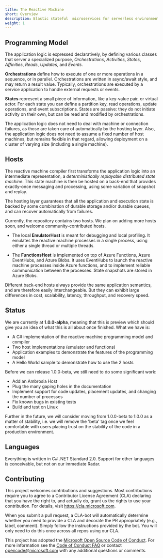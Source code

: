 ```yaml
---
title: The Reactive Machine
short: Overview
description: Elastic stateful  microservices for serverless environments
weight: 1
---
```


## Programming Model

The application logic is expressed declaratively, by defining various classes that server a specialized purpose, *Orchestrations*, *Activities*, *States*, *Affinities*, *Reads*, *Updates*, and *Events*.

**Orchestrations** define how to execute of one or more operations in a sequence, or in parallel. Orchestrations are written in async/await style, and may return a result value. Typically, orchestrations are executed by a service application to handle external requests or events.

**States** represent a small piece of information, like a key-value pair, or virtual actor. For each state you can define a partition key, read operations, update operations, and event subscriptions. States are passive: they do not initiate activity on their own, but can be read and modified by orchestrations.

The application logic does not need to deal with machine or connection failures, as those are taken care of automatically by the hosting layer. Also, the application logic does not need to assume a fixed number of host machines, but remains flexible in that regard, allowing deployment on a cluster of varying size (including a single machine).

## Hosts

The reactive machine compiler first transforms the application logic into an intermediate representation,  a *deterministically replayable distributed state machine*. This state machine is then be hosted on a back-end that provides exactly-once messaging and processing, using some variation of snapshot and replay. 

The hosting layer guarantees that all the application and execution state is backed by some combination of durable storage and/or durable queues, and can recover automatically from failures.

Currently, the repository contains two hosts. We plan on adding more hosts soon, and welcome community-contributed hosts. 

- The local **EmulatorHost** is meant for debugging and local profiling. It emulates the reactive machine processes in a single process, using either a single thread or multiple threads.

- The **FunctionsHost** is implemented on top of Azure Functions, Azure EventHubs, and Azure Blobs. It uses EventHubs to launch the reactive machine processes inside Azure functions, and to implement reliable communication between the processes. State snapshots are stored in Azure Blobs.

Different back-end hosts always provide the same application semantics, and are therefore easily interchangeable. But they can exhibit large differences in cost, scalability, latency, throughput, and recovery speed.

## Status

We are currently at **1.0.0-alpha**, meaning that this is preview which should give you an idea of what this is all about once finished. What we have is:

- A C# implementation of the reactive machine programming model and compiler
- Two host implementations (emulator and functions)
- Application examples to demonstrate the features of the programming model
- A Hello World sample to demonstrate how to use the 2 hosts

Before we can release 1.0.0-beta, we still need to do some significant work:

- Add an Ambrosia Host
- Plug the many gaping holes in the documentation
- Implement support for code updates, placement updates, and changing the number of processes
- Fix known bugs in existing tests
- Build and test on Linux

Further in the future, we will consider moving from 1.0.0-beta to 1.0.0 as a matter of stability, i.e. we will remove the 'beta' tag once we feel comfortable with users placing trust on the stability of the code in a production environment.

## Languages

Everything is written in C# .NET Standard 2.0. Support for other languages is conceivable, but not on our immediate Radar.

## Contributing

This project welcomes contributions and suggestions.  Most contributions require you to agree to a
Contributor License Agreement (CLA) declaring that you have the right to, and actually do, grant us
the rights to use your contribution. For details, visit https://cla.microsoft.com.

When you submit a pull request, a CLA-bot will automatically determine whether you need to provide
a CLA and decorate the PR appropriately (e.g., label, comment). Simply follow the instructions
provided by the bot. You will only need to do this once across all repos using our CLA.

This project has adopted the [Microsoft Open Source Code of Conduct](https://opensource.microsoft.com/codeofconduct/).
For more information see the [Code of Conduct FAQ](https://opensource.microsoft.com/codeofconduct/faq/) or
contact [opencode@microsoft.com](mailto:opencode@microsoft.com) with any additional questions or comments.
